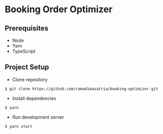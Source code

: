 # Booking Order Optimizer

## Prerequisites
* Node
* Yarn
* TypeScript

## Project Setup
* Clone repository

`$ git clone https://github.com/ramadimasatria/booking-optimizer.git`

* Install dependencies

`$ yarn`

* Run development server

`$ yarn start`
